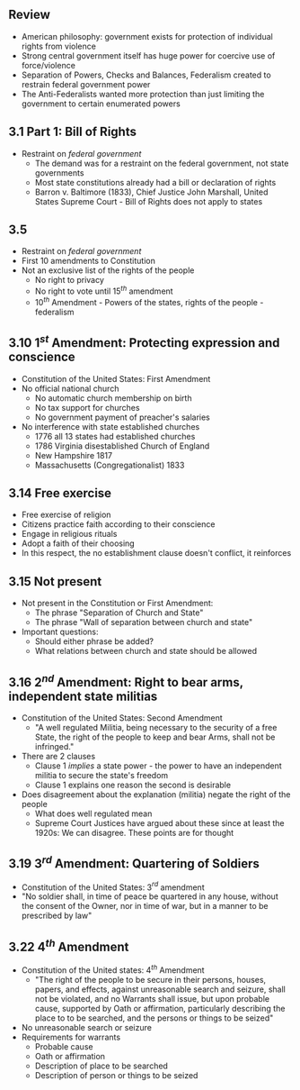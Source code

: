 ## Review

- American philosophy: government exists for protection of individual rights from violence
- Strong central government itself has huge power for coercive use of force/violence
- Separation of Powers, Checks and Balances, Federalism created to restrain federal government power
- The Anti-Federalists wanted more protection than just limiting the government to certain enumerated powers

## 3.1 Part 1: Bill of Rights

- Restraint on *federal government*
	- The demand was for a restraint on the federal government, not state governments
	- Most state constitutions already had a bill or declaration of rights
	- Barron v. Baltimore (1833), Chief Justice John Marshall, United States Supreme Court - Bill of Rights does not apply to states

## 3.5

- Restraint on *federal government*
- First 10 amendments to Constitution
- Not an exclusive list of the rights of the people
	- No right to privacy
	- No right to vote until 15$^{th}$ amendment
	- 10$^{th}$ Amendment - Powers of the states, rights of the people - federalism

## 3.10 1$^{st}$ Amendment: Protecting expression and conscience

- Constitution of the United States: First Amendment
- No official national church
	- No automatic church membership on birth
	- No tax support for churches
	- No government payment of preacher's salaries
- No interference with state established churches
	- 1776 all 13 states had established churches
	- 1786 Virginia disestablished Church of England
	- New Hampshire 1817
	- Massachusetts (Congregationalist) 1833

## 3.14 Free exercise

- Free exercise of religion
- Citizens practice faith according to their conscience
- Engage in religious rituals
- Adopt a faith of their choosing
- In this respect, the no establishment clause doesn't conflict, it reinforces

## 3.15 Not present

- Not present in the Constitution or First Amendment:
	- The phrase "Separation of Church and State"
	- The phrase "Wall of separation between church and state"
- Important questions:
	- Should either phrase be added?
	- What relations between church and state should be allowed

## 3.16 2$^{nd}$ Amendment: Right to bear arms, independent state militias

- Constitution of the United States: Second Amendment
	- "A well regulated Militia, being necessary to the security of a free State, the right of the people to keep and bear Arms, shall not be infringed."
- There are 2 clauses
	- Clause 1 *implies* a state power - the power to have an independent militia to secure the state's freedom
	- Clause 1 explains one reason the second is desirable
- Does disagreement about the explanation (militia) negate the right of the people
	- What does well regulated mean
	- Supreme Court Justices have argued about these since at least the 1920s: We can disagree. These points are for thought

## 3.19 3$^{rd}$ Amendment: Quartering of Soldiers

- Constitution of the United States: 3$^{rd}$ amendment
- "No soldier shall, in time of peace be quartered in any house, without the consent of the Owner, nor in time of war, but in a manner to be prescribed by law"

## 3.22 4$^{th}$ Amendment

- Constitution of the United states: 4$^{th}$ Amendment
	- "The right of the people to be secure in their persons, houses, papers, and effects, against unreasonable search and seizure, shall not be violated, and no Warrants shall issue, but upon probable cause, supported by Oath or affirmation, particularly describing the place to to be searched, and the persons or things to be seized"
- No unreasonable search or seizure
- Requirements for warrants
	- Probable cause
	- Oath or affirmation
	- Description of place to be searched
	- Description of person or things to be seized